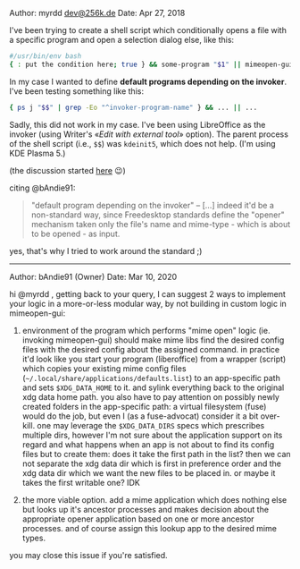 Author: myrdd <dev@256k.de>
Date: Apr 27, 2018

I've been trying to create a shell script which conditionally opens a file with a specific program and open a selection dialog else, like this:

```bash
#/usr/bin/env bash
{ : put the condition here; true } && some-program "$1" || mimeopen-gui "$1"
```

In my case I wanted to define **default programs depending on the invoker**. I've been testing something like this:

```bash
{ ps j "$$" | grep -Eo "^invoker-program-name" } && ... || ...
```

Sadly, this did not work in my case. I've been using LibreOffice as the invoker (using Writer's «_Edit with external tool_» option). The parent process of the shell script (i.e., `$$`) was `kdeinit5`, which does not help. (I'm using KDE Plasma 5.)

(the discussion started [here](https://github.com/bAndie91/mimeopen-gui/commit/6f30a8962ee4ce73c9870a3baa0961e46b2e6f33#commitcomment-28044312) :wink:)

citing @bAndie91:

> "default program depending on the invoker" – […] indeed it'd be a non-standard way, since Freedesktop standards define the "opener" mechanism taken only the file's name and mime-type - which is about to be opened - as input.

yes, that's why I tried to work around the standard ;)

---

Author: bAndie91 (Owner)
Date: Mar 10, 2020

hi @myrdd , getting back to your query, I can suggest 2 ways to implement your logic in a more-or-less modular way, by not building in custom logic in mimeopen-gui:

1. environment of the program which performs "mime open" logic (ie. invoking mimeopen-gui) should make mime libs find the desired config files with the desired config about the assigned command. in practice it'd look like you start your program (liberoffice) from a wrapper (script) which copies your existing mime config files (`~/.local/share/applications/defaults.list`) to an app-specific path and sets `$XDG_DATA_HOME` to it. and sylink everything back to the original xdg data home path. you also have to pay attention on possibly newly created folders in the app-specific path: a virtual filesystem (fuse) would do the job, but even I (as a fuse-advocat) consider it a bit over-kill. one may leverage the `$XDG_DATA_DIRS` specs which prescribes multiple dirs, however I'm not sure about the application support on its regard and what happens when an app is not about to find its config files but to create them: does it take the first path in the list? then we can not separate the xdg data dir which is first in preference order and the xdg data dir which we want the new files to be placed in. or maybe it takes the first writable one? IDK

2. the more viable option. add a mime application which does nothing else but looks up it's ancestor processes and makes decision about the appropriate opener application based on one or more ancestor processes. and of course assign this lookup app to the desired mime types.

you may close this issue if you're satisfied.

